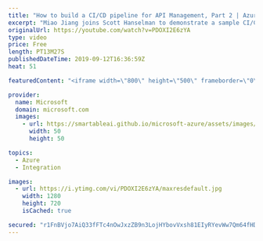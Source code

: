 ```yaml
---
title: "How to build a CI/CD pipeline for API Management, Part 2 | Azure Friday"
excerpt: "Miao Jiang joins Scott Hanselman to demonstrate a sample CI/CD pipeline implemented using Azure DevOps and Azure API Management DevOps resource kit. The sample follows the suggested approach that was introduced in Build a CI/CD pipeline for API Management, Part 1 (https://aka.ms/azfr/574/yt).  Azure"
originalUrl: https://youtube.com/watch?v=PDOXI2E6zYA
type: video
price: Free
length: PT13M27S
publishedDateTime: 2019-09-12T16:36:59Z
heat: 51

featuredContent: "<iframe width=\"800\" height=\"500\" frameborder=\"0\" src=\"https://www.youtube.com/embed/PDOXI2E6zYA\" allow=\"accelerometer; autoplay; encrypted-media; gyroscope; picture-in-picture\" allowfullscreen></iframe>"

provider:
  name: Microsoft
  domain: microsoft.com
  images:
    - url: https://smartableai.github.io/microsoft-azure/assets/images/organizations/microsoft.com-50x50.jpg
      width: 50
      height: 50

topics:
  - Azure
  - Integration

images:
  - url: https://i.ytimg.com/vi/PDOXI2E6zYA/maxresdefault.jpg
    width: 1280
    height: 720
    isCached: true

secured: "r1FnBVjo7AiQ33fFTc4nOwJxzZB9n3LojHYbovVxsh81EIyRYevWw7Qm64fHD8yfCgssB9ZC+K/m/JWvNCseYK1lCkI5cXT29lQ/7E/8MvbIC6Yy1rHNwr2ytfEwwh1jELmgU3JrZpAAbMioaZRB6rxpcBj4+ZvH588mpO5kYA/sQTp7KF27Y4NGpqUdBRBffwa4g9pLsup3KsUM5blNz31vvWJp/1dvNx4CBbuGHeMVLjo13xyb9LTuCCtaWWyXqmyk7ClSGVIfA41Z6UasZFm3H+KnJtCyvCq5RFWNs9Bs0Zc14+JwZeWv4hMzrVEujRQhmfdJdNIJNCoLiasyf3eyzpsdVUANjbRK04hSaEwcbcdTiTF8Eh0OQVOEmhtoWn9UjAh6BoYhuXDjJ7GFY6F+WHAoqxAu6X3+oGnf7dM=;kULdF1R7Qn0ra6A2i/hNQQ=="
---
```


